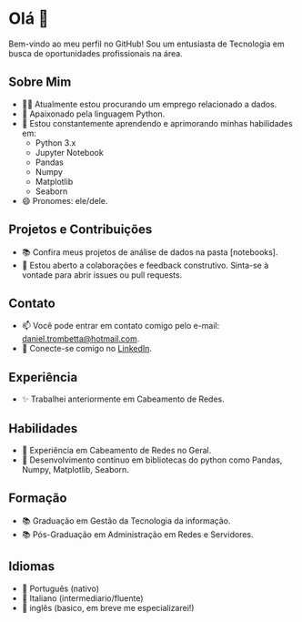 # Olá 👋

Bem-vindo ao meu perfil no GitHub! Sou um entusiasta de Tecnologia em busca de oportunidades profissionais na área.

## Sobre Mim

- 👨‍💻 Atualmente estou procurando um emprego relacionado a dados.
- 💖 Apaixonado pela linguagem Python.
- 🌱 Estou constantemente aprendendo e aprimorando minhas habilidades em:
  - Python 3.x
  - Jupyter Notebook
  - Pandas
  - Numpy
  - Matplotlib
  - Seaborn
- 😄 Pronomes: ele/dele.

## Projetos e Contribuições

- 📚 Confira meus projetos de análise de dados na pasta [notebooks].
- 🤝 Estou aberto a colaborações e feedback construtivo. Sinta-se à vontade para abrir issues ou pull requests.

## Contato

- 📫 Você pode entrar em contato comigo pelo e-mail: daniel.trombetta@hotmail.com.
- 👔 Conecte-se comigo no [LinkedIn]([https://www.linkedin.com/in/seu-nome/](https://www.linkedin.com/in/danieltrombetta/)).

## Experiência

- ✨ Trabalhei anteriormente em Cabeamento de Redes.

## Habilidades

- 💼 Experiência em Cabeamento de Redes no Geral.
- 🚀 Desenvolvimento contínuo em bibliotecas do python como Pandas, Numpy, Matplotlib, Seaborn.

## Formação

- 📚 Graduação em Gestão da Tecnologia da informação.
- 📚 Pós-Graduação em Administração em Redes e Servidores.

## Idiomas

- 💬 Português (nativo)
- 💬 Italiano (intermediario/fluente)
- 💬 inglês (basico, em breve me especializarei!)


